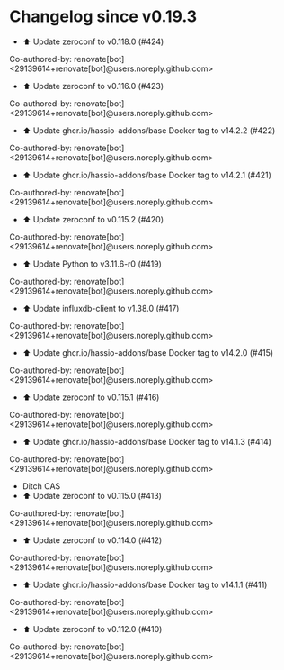 # Changelog since v0.19.3
- ⬆️ Update zeroconf to v0.118.0 (#424)

Co-authored-by: renovate[bot] <29139614+renovate[bot]@users.noreply.github.com> 
- ⬆️ Update zeroconf to v0.116.0 (#423)

Co-authored-by: renovate[bot] <29139614+renovate[bot]@users.noreply.github.com> 
- ⬆️ Update ghcr.io/hassio-addons/base Docker tag to v14.2.2 (#422)

Co-authored-by: renovate[bot] <29139614+renovate[bot]@users.noreply.github.com> 
- ⬆️ Update ghcr.io/hassio-addons/base Docker tag to v14.2.1 (#421)

Co-authored-by: renovate[bot] <29139614+renovate[bot]@users.noreply.github.com> 
- ⬆️ Update zeroconf to v0.115.2 (#420)

Co-authored-by: renovate[bot] <29139614+renovate[bot]@users.noreply.github.com> 
- ⬆️ Update Python to v3.11.6-r0 (#419)

Co-authored-by: renovate[bot] <29139614+renovate[bot]@users.noreply.github.com> 
- ⬆️ Update influxdb-client to v1.38.0 (#417)

Co-authored-by: renovate[bot] <29139614+renovate[bot]@users.noreply.github.com> 
- ⬆️ Update ghcr.io/hassio-addons/base Docker tag to v14.2.0 (#415)

Co-authored-by: renovate[bot] <29139614+renovate[bot]@users.noreply.github.com> 
- ⬆️ Update zeroconf to v0.115.1 (#416)

Co-authored-by: renovate[bot] <29139614+renovate[bot]@users.noreply.github.com> 
- ⬆️ Update ghcr.io/hassio-addons/base Docker tag to v14.1.3 (#414)

Co-authored-by: renovate[bot] <29139614+renovate[bot]@users.noreply.github.com> 
- Ditch CAS 
- ⬆️ Update zeroconf to v0.115.0 (#413)

Co-authored-by: renovate[bot] <29139614+renovate[bot]@users.noreply.github.com> 
- ⬆️ Update zeroconf to v0.114.0 (#412)

Co-authored-by: renovate[bot] <29139614+renovate[bot]@users.noreply.github.com> 
- ⬆️ Update ghcr.io/hassio-addons/base Docker tag to v14.1.1 (#411)

Co-authored-by: renovate[bot] <29139614+renovate[bot]@users.noreply.github.com> 
- ⬆️ Update zeroconf to v0.112.0 (#410)

Co-authored-by: renovate[bot] <29139614+renovate[bot]@users.noreply.github.com> 
